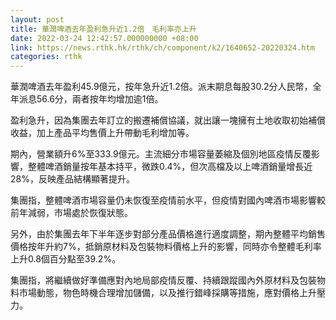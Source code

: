 ```yaml
---
layout: post
title: 華潤啤酒去年盈利急升近1.2倍　毛利率亦上升
date: 2022-03-24 12:42:57.000000000 +08:00
link: https://news.rthk.hk/rthk/ch/component/k2/1640652-20220324.htm
categories: rthk
---
```


華潤啤酒去年盈利45.9億元，按年急升近1.2倍。派末期息每股30.2分人民幣，全年派息56.6分，兩者按年均增加逾1倍。

盈利急升，因為集團去年訂立的搬遷補償協議，就出讓一塊擁有土地收取初始補償收益，加上產品平均售價上升帶動毛利增加等。

期內，營業額升6%至333.9億元。主流細分市場容量萎縮及個別地區疫情反覆影響，整體啤酒銷量按年基本持平，微跌0.4%，但次高檔及以上啤酒銷量增長近28%，反映產品結構顯著提升。

集團指，整體啤酒市場容量仍未恢復至疫情前水平，但疫情對國內啤酒市場影響較前年減弱，市場處於恢復狀態。

另外，由於集團去年下半年逐步對部分產品價格進行適度調整，期內整體平均銷售價格按年升約7%，抵銷原材料及包裝物料價格上升的影響，同時亦令整體毛利率上升0.8個百分點至39.2%。

集團指，將繼續做好準備應對內地局部疫情反覆、持續跟蹤國內外原材料及包裝物料市場動態，物色時機合理增加儲備，以及推行錯峰採購等措施，應對價格上升壓力。
